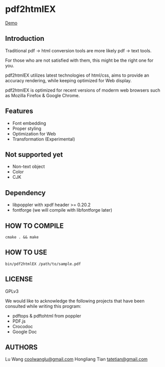 pdf2html**EX**
=============================

[Demo](http://coolwanglu.github.com/pdf2htmlEX/demo/demo.html)

Introduction
-----------------------------
Traditional pdf -> html conversion tools are more likely pdf -> text tools.

For those who are not satisfied with them, this might be the right one for you.

pdf2htmlEX utilizes latest technologies of html/css, aims to provide an accuracy rendering, 
while keeping optimized for Web display.

pdf2htmlEX is optimized for recent versions of moderm web browsers such as Mozilla Firefox & Google Chrome.

Features
----------------------------
* Font embedding
* Proper styling
* Optimization for Web 
* Transformation (Experimental) 

Not supported yet
----------------------------
* Non-text object
* Color
* CJK

Dependency
----------------------------
* libpoppler with xpdf header >= 0.20.2
* fontforge (we will compile with libfontforge later)

HOW TO COMPILE
----------------------------
    cmake . && make

HOW TO USE
----------------------------
    bin/pdf2htmlEX /path/to/sample.pdf


LICENSE
----------------------------
GPLv3


We would like to acknowledge the following projects that have been consulted while writing this program:
* pdftops & pdftohtml from poppler 
* PDF.js
* Crocodoc
* Google Doc

AUTHORS
----------------------------
Lu Wang <coolwanglu@gmail.com>
Hongliang Tian <tatetian@gmail.com>

